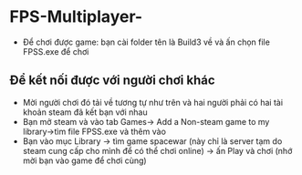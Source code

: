 # FPS-Multiplayer-
- Để chơi được game: bạn cài folder tên là Build3 về và ấn chọn file FPSS.exe để chơi
## Để kết nối được với người chơi khác
- Mời người chơi đó tải về tương tự như trên và hai người phải có hai tài khoản steam đã kết bạn với nhau
- Bạn mở steam và vào tab Games-> Add a Non-steam game to my library->tìm file FPSS.exe và thêm vào
- Bạn vào mục Library -> tìm game spacewar (này chỉ là server tạm do steam cung cấp cho mình để có thể chơi online) -> ấn Play và chơi (nhớ mời bạn vào game để chơi cùng)
